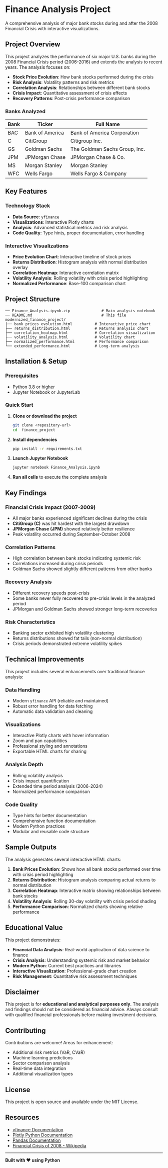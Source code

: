 # Finance Analysis Project

A comprehensive analysis of major bank stocks during and after the 2008 Financial Crisis with interactive visualizations.

## Project Overview

This project analyzes the performance of six major U.S. banks during the 2008 Financial Crisis period (2006-2016) and extends the analysis to recent years. The analysis focuses on:

- **Stock Price Evolution**: How bank stocks performed during the crisis
- **Risk Analysis**: Volatility patterns and risk metrics
- **Correlation Analysis**: Relationships between different bank stocks
- **Crisis Impact**: Quantitative assessment of crisis effects
- **Recovery Patterns**: Post-crisis performance comparison

### Banks Analyzed

| Bank | Ticker | Full Name |
|------|--------|-----------|
| BAC | Bank of America | Bank of America Corporation |
| C | CitiGroup | Citigroup Inc. |
| GS | Goldman Sachs | The Goldman Sachs Group, Inc. |
| JPM | JPMorgan Chase | JPMorgan Chase & Co. |
| MS | Morgan Stanley | Morgan Stanley |
| WFC | Wells Fargo | Wells Fargo & Company |

## Key Features

### Technology Stack
- **Data Source**: `yfinance`
- **Visualizations**: Interactive Plotly charts
- **Analysis**: Advanced statistical metrics and risk analysis
- **Code Quality**: Type hints, proper documentation, error handling

### Interactive Visualizations
- **Price Evolution Chart**: Interactive timeline of stock prices
- **Returns Distribution**: Histogram analysis with normal distribution overlay
- **Correlation Heatmap**: Interactive correlation matrix
- **Volatility Analysis**: Rolling volatility with crisis period highlighting
- **Normalized Performance**: Base-100 comparison chart

## Project Structure

```
── Finance_Analysis.ipynb.zip              # Main analysis notebook
── README.md                               # This file
modernized_finance_project/
├── bank_prices_evolution.html          # Interactive price chart
├── returns_distribution.html           # Returns analysis chart
├── correlation_heatmap.html            # Correlation visualization
├── volatility_analysis.html            # Volatility chart
├── normalized_performance.html         # Performance comparison
└── extended_performance.html           # Long-term analysis
```

## Installation & Setup

### Prerequisites
- Python 3.8 or higher
- Jupyter Notebook or JupyterLab

### Quick Start

1. **Clone or download the project**
   ```bash
   git clone <repository-url>
   cd  finance_project
   ```

2. **Install dependencies**
   ```bash
   pip install -r requirements.txt
   ```

3. **Launch Jupyter Notebook**
   ```bash
   jupyter notebook Finance_Analysis.ipynb
   ```

4. **Run all cells** to execute the complete analysis


## Key Findings

### Financial Crisis Impact (2007-2009)
- All major banks experienced significant declines during the crisis
- **CitiGroup (C)** was hit hardest with the largest drawdown
- **JPMorgan Chase (JPM)** showed relatively better resilience
- Peak volatility occurred during September-October 2008

### Correlation Patterns
- High correlation between bank stocks indicating systemic risk
- Correlations increased during crisis periods
- Goldman Sachs showed slightly different patterns from other banks

### Recovery Analysis
- Different recovery speeds post-crisis
- Some banks never fully recovered to pre-crisis levels in the analyzed period
- JPMorgan and Goldman Sachs showed stronger long-term recoveries

### Risk Characteristics
- Banking sector exhibited high volatility clustering
- Returns distributions showed fat tails (non-normal distribution)
- Crisis periods demonstrated extreme volatility spikes

## Technical Improvements

This project includes several enhancements over traditional finance analysis:

### Data Handling
- Modern `yfinance` API (reliable and maintained)
- Robust error handling for data fetching
- Automatic data validation and cleaning

### Visualizations
- Interactive Plotly charts with hover information
- Zoom and pan capabilities
- Professional styling and annotations
- Exportable HTML charts for sharing

### Analysis Depth
- Rolling volatility analysis
- Crisis impact quantification
- Extended time period analysis (2006-2024)
- Normalized performance comparison

### Code Quality
- Type hints for better documentation
- Comprehensive function documentation
- Modern Python practices
- Modular and reusable code structure

## Sample Outputs

The analysis generates several interactive HTML charts:

1. **Bank Prices Evolution**: Shows how all bank stocks performed over time with crisis period highlighting
2. **Returns Distribution**: Histogram analysis comparing actual returns to normal distribution
3. **Correlation Heatmap**: Interactive matrix showing relationships between bank stocks
4. **Volatility Analysis**: Rolling 30-day volatility with crisis period shading
5. **Performance Comparison**: Normalized charts showing relative performance

## Educational Value

This project demonstrates:
- **Financial Data Analysis**: Real-world application of data science to finance
- **Crisis Analysis**: Understanding systemic risk and market behavior
- **Modern Python**: Current best practices and libraries
- **Interactive Visualization**: Professional-grade chart creation
- **Risk Management**: Quantitative risk assessment techniques

## Disclaimer

This project is for **educational and analytical purposes only**. The analysis and findings should not be considered as financial advice. Always consult with qualified financial professionals before making investment decisions.

## Contributing

Contributions are welcome! Areas for enhancement:
- Additional risk metrics (VaR, CVaR)
- Machine learning predictions
- Sector comparison analysis
- Real-time data integration
- Additional visualization types

## License

This project is open source and available under the MIT License.

## Resources

- [yfinance Documentation](https://pypi.org/project/yfinance/)
- [Plotly Python Documentation](https://plotly.com/python/)
- [Pandas Documentation](https://pandas.pydata.org/docs/)
- [Financial Crisis of 2008 - Wikipedia](https://en.wikipedia.org/wiki/Financial_crisis_of_2007%E2%80%9308)

---

**Built with ❤️ using Python**
